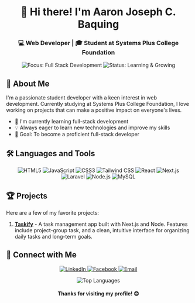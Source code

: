 <h1 align="center">👋 Hi there! I'm Aaron Joseph C. Baquing</h1>
<h3 align="center">💻 Web Developer | 🎓 Student at Systems Plus College Foundation</h3>

<p align="center">
  <img src="https://img.shields.io/badge/Focus-Full%20Stack%20Development-blue" alt="Focus: Full Stack Development">
  <img src="https://img.shields.io/badge/Status-Learning%20%26%20Growing-green" alt="Status: Learning & Growing">
</p>

## 🚀 About Me

I'm a passionate student developer with a keen interest in web development. Currently studying at Systems Plus College Foundation, I love working on projects that can make a positive impact on everyone's lives.

- 🌱 I'm currently learning full-stack development
- 💡 Always eager to learn new technologies and improve my skills
- 🎯 Goal: To become a proficient full-stack developer

## 🛠️ Languages and Tools

<p align="center">
  <img src="https://img.shields.io/badge/HTML5-E34F26?style=for-the-badge&logo=html5&logoColor=white" alt="HTML5">
  <img src="https://img.shields.io/badge/JavaScript-F7DF1E?style=for-the-badge&logo=javascript&logoColor=black" alt="JavaScript">
  <img src="https://img.shields.io/badge/CSS3-1572B6?style=for-the-badge&logo=css3&logoColor=white" alt="CSS3">
  <img src="https://img.shields.io/badge/Tailwind_CSS-38B2AC?style=for-the-badge&logo=tailwind-css&logoColor=white" alt="Tailwind CSS">
  <img src="https://img.shields.io/badge/React-20232A?style=for-the-badge&logo=react&logoColor=61DAFB" alt="React">
  <img src="https://img.shields.io/badge/Next.js-000000?style=for-the-badge&logo=next.js&logoColor=white" alt="Next.js">
  <img src="https://img.shields.io/badge/Laravel-FF2D20?style=for-the-badge&logo=laravel&logoColor=white" alt="Laravel">
  <img src="https://img.shields.io/badge/Node.js-339933?style=for-the-badge&logo=node.js&logoColor=white" alt="Node.js">
  <img src="https://img.shields.io/badge/MySQL-4479A1?style=for-the-badge&logo=mysql&logoColor=white" alt="MySQL">
</p>

## 🏆 Projects

Here are a few of my favorite projects:

1. [**Taskify**](https://github.com/Caeluz/taskify) - A task management app built with Next.js and Node. Features include project-group task, and a clean, intuitive interface for organizing daily tasks and long-term goals.

## 🤝 Connect with Me

<p align="center">
  <a href="https://www.linkedin.com/in/aaron-joseph-baquing-3a27b2270/" target="_blank">
    <img src="https://img.shields.io/badge/LinkedIn-0077B5?style=for-the-badge&logo=linkedin&logoColor=white" alt="LinkedIn">
  </a>
  <a href="https://www.facebook.com/aaronjoseph.baquing/" target="_blank">
    <img src="https://img.shields.io/badge/Facebook-1877F2?style=for-the-badge&logo=facebook&logoColor=white" alt="Facebook">
  </a>
  <a href="mailto:aaronbaquing1@gmail.com">
    <img src="https://img.shields.io/badge/Email-D14836?style=for-the-badge&logo=gmail&logoColor=white" alt="Email">
  </a>
</p>

<p align="center">
  <img src="https://github-readme-stats.vercel.app/api/top-langs/?username=Caeluz&layout=compact&theme=radical" alt="Top Languages">
</p>

<h4 align="center">Thanks for visiting my profile! 😊</h4>
